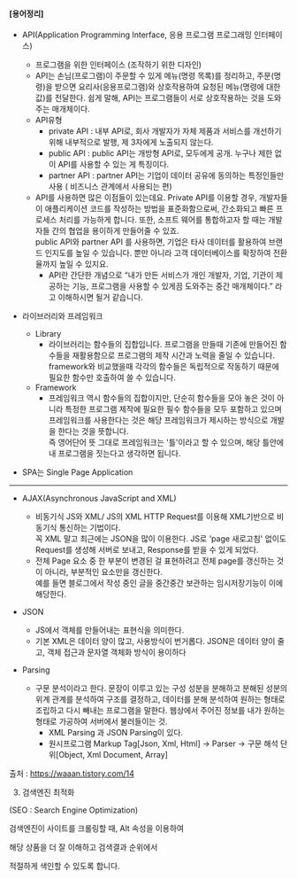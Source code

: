 #### [용어정리]


- API(Application Programming Interface, 응용 프로그램 프로그래밍 인터페이스)
  - 프로그램을 위한 인터페이스 (조작하기 위한 디자인)
  - API는 손님(프로그램)이 주문할 수 있게 메뉴(명령 목록)를 정리하고, 주문(명령)을 받으면 요리사(응용프로그램)와 상호작용하여 요청된 메뉴(명령에 대한 값)를 전달한다. 쉽게 말해, API는 프로그램들이 서로 상호작용하는 것을 도와주는 매개체이다.
  - API유형
    - private API : 내부 API로, 회사 개발자가 자체 제품과 서비스를 개선하기 위해 내부적으로 발행, 제 3자에게 노출되지 않는다.
    - public API :  public API는 개방형 API로, 모두에게 공개. 누구나 제한 없이 API를 사용할 수 있는 게 특징이다.
    - partner API : partner API는 기업이 데이터 공유에 동의하는 특정인들만 사용 ( 비즈니스 관계에서 사용되는 편)
  - API를 사용하면 많은 이점들이 있는데요. Private API를 이용할 경우, 개발자들이 애플리케이션 코드를 작성하는 방법을 표준화함으로써, 간소화되고 빠른 프로세스 처리를 가능하게 합니다. 또한, 소프트 웨어를 통합하고자 할 때는 개발자들 간의 협업을 용이하게 만들어줄 수 있죠. <br> public API와 partner API 를 사용하면, 기업은 타사 데이터를 활용하여 브랜드 인지도를 높일 수 있습니다. 뿐만 아니라 고객 데이터베이스를 확장하여 전환율까지 높일 수 있지요.
    - API란 간단한 개념으로 “내가 만든 서비스가 개인 개발자, 기업, 기관이 제공하는 기능, 프로그램을 사용할 수 있게끔 도와주는 중간 매개체이다.” 라고 이해하시면 될거 같습니다.

- 라이브러리와 프레임워크
  - Library
    - 라이브러리는 함수들의 집합입니다. 프로그램을 만들때 기존에 만들어진 함수들을 재활용함으로 프로그램의 제작 시간과 노력을 줄일 수 있습니다. <br> framework와 비교했을때 각각의 함수들은 독립적으로 작동하기 때문에 필요한 함수만 호출하여 쓸 수 있습니다.
  - Framework
    - 프레임워크 역시 함수들의 집합이지만, 단순히 함수들을 모아 놓은 것이 아니라 특정한 프로그램 제작에 필요한 필수 함수들을 모두 포함하고 있으며 프레임워크를 사용한다는 것은 해당 프레임워크가 제시하는 방식으로 개발을 한다는 것을 뜻합니다. <br>즉 영어단어 뜻 그대로 프레임워크는 '틀'이라고 할 수 있으며, 해당 틀안에 내 프로그램을 짓는다고 생각하면 됩니다.

- SPA는 Single Page Application






---

- AJAX(Asynchronous JavaScript and XML)
    - 비동기식 JS와 XML/ JS의 XML HTTP Request를 이용해 XML기반으로 비동기식 통신하는 기법이다. <br>꼭 XML 말고 최근에는 JSON을 많이 이용한다. JS로 'page 새로고침' 없이도 Request를 생성해 서버로 보내고, Response를 받을 수 있게 되었다.
    - 전체 Page 요소 중 한 부분이 변경된 걸 표현하려고 전체 page를 갱신하는 것이 아니라, 부분적인 요소만을 갱신한다. <br>
예를 들면 블로그에서 작성 중인 글을 중간중간 보관하는 임시저장기능이 이에 해당한다.


- JSON
  - JS에서 객체를 만들어내는 표현식을 의미한다.
  - 기본 XML은 데이터 양이 많고, 사용방식이 번거롭다. JSON은 데이터 양이 줄고, 객체 접근과 문자열 객체화 방식이 용이하다



- Parsing
  - 구문 분석이라고 한다. 문장이 이루고 있는 구성 성분을 분해하고 분해된 성분의 위계 관계를 분석하여 구조를 결정하고, 데이터를 분해 분석하여 원하는 형태로 조립하고 다시 빼내는 프로그램을 말한다. 웹상에서 주어진 정보를 내가 원하는 형태로 가공하여 서버에서 불러들이는 것.
    - XML Parsing 과 JSON Parsing이 있다.
    - 원시프로그램 Markup Tag[Json, Xml, Html] -> Parser -> 구문 해석 단위[Object, Xml Document, Array]


출처 : https://waaan.tistory.com/14


3) 검색엔진 최적화

(SEO : Search Engine Optimization)



검색엔진이 사이트를 크롤링할 때, Alt 속성을 이용하여

해당 상품을 더 잘 이해하고 검색결과 순위에서

적절하게 색인할 수 있도록 합니다.